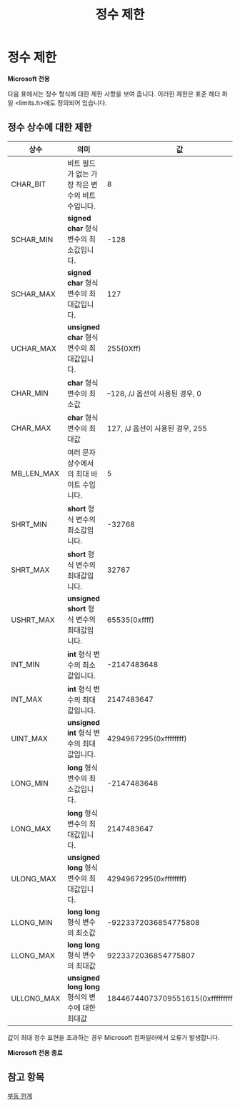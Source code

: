 ﻿---
title: 정수 제한
ms.date: 01/29/2018
helpviewer_keywords:
- integral limits
- limits, integer
- limits.h header file
- integer limits
ms.assetid: 6922bdbf-0f49-443b-bc03-ee182e4cbd57
ms.openlocfilehash: 0d14f6246dd2ec71c4e0b2286bb1f2b3325085b5
ms.sourcegitcommit: 6052185696adca270bc9bdbec45a626dd89cdcdd
ms.translationtype: MT
ms.contentlocale: ko-KR
ms.lasthandoff: 10/31/2018
ms.locfileid: "50522969"
---
# <a name="integer-limits"></a>정수 제한

**Microsoft 전용**

다음 표에서는 정수 형식에 대한 제한 사항을 보여 줍니다. 이러한 제한은 표준 헤더 파일 \<limits.h>에도 정의되어 있습니다.

## <a name="limits-on-integer-constants"></a>정수 상수에 대한 제한

|상수|의미|값|
|--------------|-------------|-----------|
|CHAR_BIT|비트 필드가 없는 가장 작은 변수의 비트 수입니다.|8|
|SCHAR_MIN|**signed char** 형식 변수의 최소값입니다.|-128|
|SCHAR_MAX|**signed char** 형식 변수의 최대값입니다.|127|
|UCHAR_MAX|**unsigned char** 형식 변수의 최대값입니다.|255(0Xff)|
|CHAR_MIN|**char** 형식 변수의 최소값|–128, /J 옵션이 사용된 경우, 0|
|CHAR_MAX|**char** 형식 변수의 최대값|127, /J 옵션이 사용된 경우, 255|
|MB_LEN_MAX|여러 문자 상수에서의 최대 바이트 수입니다.|5|
|SHRT_MIN|**short** 형식 변수의 최소값입니다.|-32768|
|SHRT_MAX|**short** 형식 변수의 최대값입니다.|32767|
|USHRT_MAX|**unsigned short** 형식 변수의 최대값입니다.|65535(0xffff)|
|INT_MIN|**int** 형식 변수의 최소값입니다.|-2147483648|
|INT_MAX|**int** 형식 변수의 최대값입니다.|2147483647|
|UINT_MAX|**unsigned int** 형식 변수의 최대값입니다.|4294967295(0xffffffff)|
|LONG_MIN|**long** 형식 변수의 최소값입니다.|-2147483648|
|LONG_MAX|**long** 형식 변수의 최대값입니다.|2147483647|
|ULONG_MAX|**unsigned long** 형식 변수의 최대값입니다.|4294967295(0xffffffff)|
|LLONG_MIN|**long long** 형식 변수의 최소값|-9223372036854775808|
|LLONG_MAX|**long long** 형식 변수의 최대값|9223372036854775807|
|ULLONG_MAX|**unsigned long long** 형식의 변수에 대한 최대값|18446744073709551615(0xffffffffffffffff)|

값이 최대 정수 표현을 초과하는 경우 Microsoft 컴파일러에서 오류가 발생합니다.

**Microsoft 전용 종료**

## <a name="see-also"></a>참고 항목

[부동 한계](../cpp/floating-limits.md)
